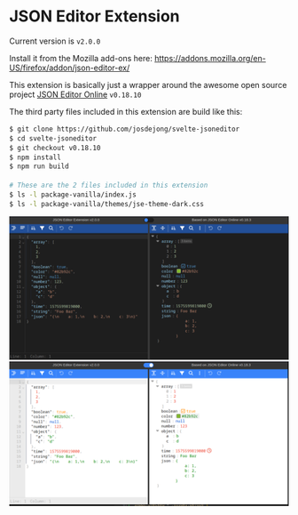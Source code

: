 # JSON Editor Extension

Current version is `v2.0.0`

Install it from the Mozilla add-ons here: https://addons.mozilla.org/en-US/firefox/addon/json-editor-ex/

This extension is basically just a wrapper around the awesome open source project [JSON Editor Online](https://github.com/josdejong/svelte-jsoneditor) `v0.18.10`


The third party files included in this extension are build like this:

```sh
$ git clone https://github.com/josdejong/svelte-jsoneditor
$ cd svelte-jsoneditor
$ git checkout v0.18.10
$ npm install
$ npm run build

# These are the 2 files included in this extension
$ ls -l package-vanilla/index.js
$ ls -l package-vanilla/themes/jse-theme-dark.css
```

![](img/screenshot-dark.png?raw=true)
![](img/screenshot-light.png?raw=true)
